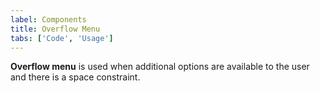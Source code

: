 ```yaml
---
label: Components
title: Overflow Menu
tabs: ['Code', 'Usage']
---
```


<page-intro>**Overflow menu** is used when additional options are available to the user and there is a space constraint.</page-intro>

<component 
    name="Overflow Menu"
    component="overflow-menu" 
    variation="overflow-menu"
    experimental="true"
    >
</component>
<component-docs component="overflow-menu" experimental="true"></component-docs>
